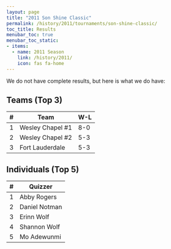 ```yaml
---
layout: page
title: "2011 Son Shine Classic"
permalink: /history/2011/tournaments/son-shine-classic/
toc_title: Results
menubar_toc: true
menubar_toc_static:
- items:
  - name: 2011 Season
    link: /history/2011/
    icon: fas fa-home
---
```


We do not have complete results, but here is what we do have:

## Teams (Top 3)

|    # | Team             | W-L |
| ---: | ---------------- | --- |
|    1 | Wesley Chapel #1 | 8-0 |
|    2 | Wesley Chapel #2 | 5-3 |
|    3 | Fort Lauderdale  | 5-3 |

## Individuals (Top 5)

|    # | Quizzer       |
| ---: | ------------- |
|    1 | Abby Rogers   |
|    2 | Daniel Notman |
|    3 | Erinn Wolf    |
|    4 | Shannon Wolf  |
|    5 | Mo Adewunmi   |
